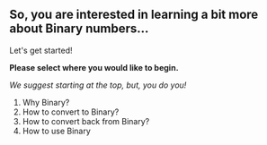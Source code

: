 ## So, you are interested in learning a bit more about Binary numbers... 

Let's get started!


**Please select where you would like to begin.**


*We suggest starting at the top, but, you do you!*

1. Why Binary?
2. How to convert to Binary?
3. How to convert back from Binary?
4. How to use Binary



